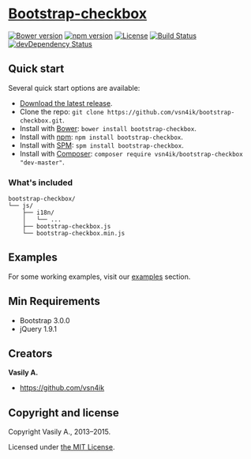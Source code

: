 # [Bootstrap-checkbox](https://vsn4ik.github.io/bootstrap-checkbox/)

[![Bower version](https://img.shields.io/bower/v/bootstrap-checkbox.svg)](https://github.com/vsn4ik/bootstrap-checkbox)
[![npm version](https://img.shields.io/npm/v/bootstrap-checkbox.svg)](https://www.npmjs.com/package/bootstrap-checkbox)
[![License](https://img.shields.io/npm/l/bootstrap-checkbox.svg)][license]
[![Build Status](https://travis-ci.org/vsn4ik/bootstrap-checkbox.svg)](https://travis-ci.org/vsn4ik/bootstrap-checkbox)
[![devDependency Status](https://david-dm.org/vsn4ik/bootstrap-checkbox/dev-status.svg)](https://david-dm.org/vsn4ik/bootstrap-checkbox#info=devDependencies)


## Quick start

Several quick start options are available:

* [Download the latest release](https://github.com/vsn4ik/bootstrap-checkbox/releases/download/v1.2.14/bootstrap-checkbox-1.2.14-dist.zip "Download Bootstrap-checkbox").
* Clone the repo: `git clone https://github.com/vsn4ik/bootstrap-checkbox.git`.
* Install with [Bower](http://bower.io): `bower install bootstrap-checkbox`.
* Install with [npm](https://www.npmjs.com): `npm install bootstrap-checkbox`.
* Install with [SPM](http://spmjs.io): `spm install bootstrap-checkbox`.
* Install with [Composer](https://getcomposer.org): `composer require vsn4ik/bootstrap-checkbox "dev-master"`.

### What's included

```
bootstrap-checkbox/
└── js/
    ├── i18n/
    │   └── ...
    ├── bootstrap-checkbox.js
    └── bootstrap-checkbox.min.js
```


## Examples

For some working examples, visit our [examples](https://vsn4ik.github.io/bootstrap-checkbox/#html-examples) section.


## Min Requirements

* Bootstrap 3.0.0
* jQuery 1.9.1


## Creators

**Vasily A.**

* <https://github.com/vsn4ik>


## Copyright and license

Copyright Vasily A., 2013&ndash;2015.

Licensed under [the MIT License][license].

[license]: https://github.com/vsn4ik/bootstrap-checkbox/blob/master/LICENSE
